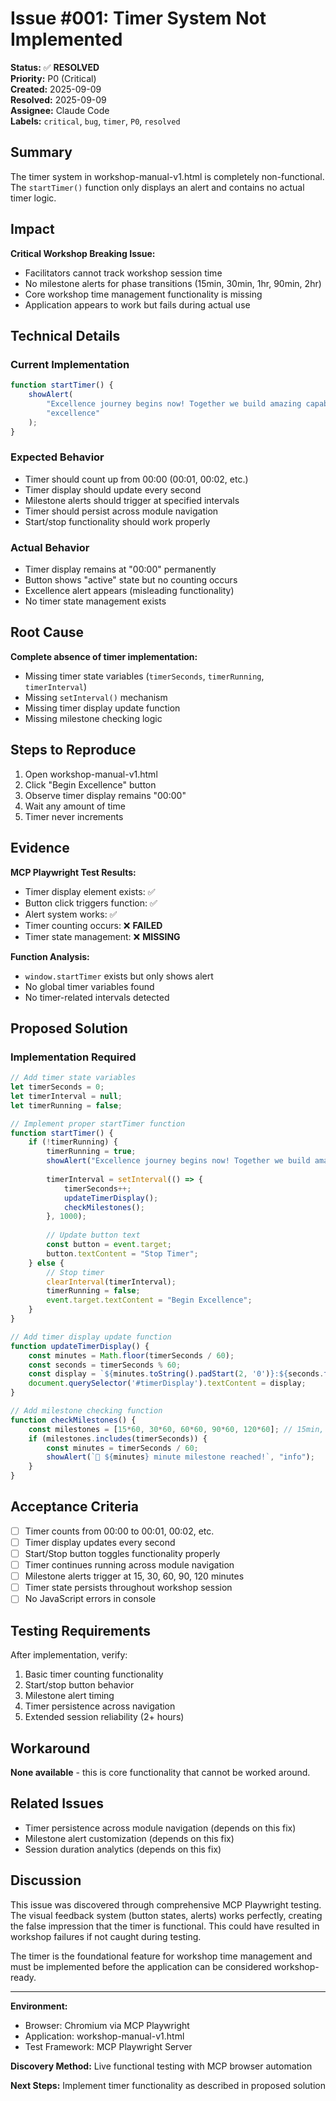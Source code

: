 # Issue #001: Timer System Not Implemented

**Status:** ✅ **RESOLVED**  
**Priority:** P0 (Critical)  
**Created:** 2025-09-09  
**Resolved:** 2025-09-09  
**Assignee:** Claude Code  
**Labels:** `critical`, `bug`, `timer`, `P0`, `resolved`  

## Summary

The timer system in workshop-manual-v1.html is completely non-functional. The `startTimer()` function only displays an alert and contains no actual timer logic.

## Impact

**Critical Workshop Breaking Issue:**
- Facilitators cannot track workshop session time
- No milestone alerts for phase transitions (15min, 30min, 1hr, 90min, 2hr)
- Core workshop time management functionality is missing
- Application appears to work but fails during actual use

## Technical Details

### Current Implementation
```javascript
function startTimer() {
    showAlert(
        "Excellence journey begins now! Together we build amazing capabilities.",
        "excellence"
    );
}
```

### Expected Behavior
- Timer should count up from 00:00 (00:01, 00:02, etc.)
- Timer display should update every second
- Milestone alerts should trigger at specified intervals
- Timer should persist across module navigation
- Start/stop functionality should work properly

### Actual Behavior
- Timer display remains at "00:00" permanently
- Button shows "active" state but no counting occurs
- Excellence alert appears (misleading functionality)
- No timer state management exists

## Root Cause

**Complete absence of timer implementation:**
- Missing timer state variables (`timerSeconds`, `timerRunning`, `timerInterval`)
- Missing `setInterval()` mechanism
- Missing timer display update function
- Missing milestone checking logic

## Steps to Reproduce

1. Open workshop-manual-v1.html
2. Click "Begin Excellence" button
3. Observe timer display remains "00:00"
4. Wait any amount of time
5. Timer never increments

## Evidence

**MCP Playwright Test Results:**
- Timer display element exists: ✅
- Button click triggers function: ✅
- Alert system works: ✅
- Timer counting occurs: ❌ **FAILED**
- Timer state management: ❌ **MISSING**

**Function Analysis:**
- `window.startTimer` exists but only shows alert
- No global timer variables found
- No timer-related intervals detected

## Proposed Solution

### Implementation Required

```javascript
// Add timer state variables
let timerSeconds = 0;
let timerInterval = null;
let timerRunning = false;

// Implement proper startTimer function
function startTimer() {
    if (!timerRunning) {
        timerRunning = true;
        showAlert("Excellence journey begins now! Together we build amazing capabilities.", "excellence");
        
        timerInterval = setInterval(() => {
            timerSeconds++;
            updateTimerDisplay();
            checkMilestones();
        }, 1000);
        
        // Update button text
        const button = event.target;
        button.textContent = "Stop Timer";
    } else {
        // Stop timer
        clearInterval(timerInterval);
        timerRunning = false;
        event.target.textContent = "Begin Excellence";
    }
}

// Add timer display update function
function updateTimerDisplay() {
    const minutes = Math.floor(timerSeconds / 60);
    const seconds = timerSeconds % 60;
    const display = `${minutes.toString().padStart(2, '0')}:${seconds.toString().padStart(2, '0')}`;
    document.querySelector('#timerDisplay').textContent = display;
}

// Add milestone checking function
function checkMilestones() {
    const milestones = [15*60, 30*60, 60*60, 90*60, 120*60]; // 15min, 30min, 1hr, 90min, 2hr
    if (milestones.includes(timerSeconds)) {
        const minutes = timerSeconds / 60;
        showAlert(`🎯 ${minutes} minute milestone reached!`, "info");
    }
}
```

## Acceptance Criteria

- [ ] Timer counts from 00:00 to 00:01, 00:02, etc.
- [ ] Timer display updates every second
- [ ] Start/Stop button toggles functionality properly
- [ ] Timer continues running across module navigation
- [ ] Milestone alerts trigger at 15, 30, 60, 90, 120 minutes
- [ ] Timer state persists throughout workshop session
- [ ] No JavaScript errors in console

## Testing Requirements

After implementation, verify:
1. Basic timer counting functionality
2. Start/stop button behavior
3. Milestone alert timing
4. Timer persistence across navigation
5. Extended session reliability (2+ hours)

## Workaround

**None available** - this is core functionality that cannot be worked around.

## Related Issues

- Timer persistence across module navigation (depends on this fix)
- Milestone alert customization (depends on this fix)
- Session duration analytics (depends on this fix)

## Discussion

This issue was discovered through comprehensive MCP Playwright testing. The visual feedback system (button states, alerts) works perfectly, creating the false impression that the timer is functional. This could have resulted in workshop failures if not caught during testing.

The timer is the foundational feature for workshop time management and must be implemented before the application can be considered workshop-ready.

---

**Environment:**
- Browser: Chromium via MCP Playwright
- Application: workshop-manual-v1.html
- Test Framework: MCP Playwright Server

**Discovery Method:** Live functional testing with MCP browser automation

**Next Steps:** Implement timer functionality as described in proposed solution